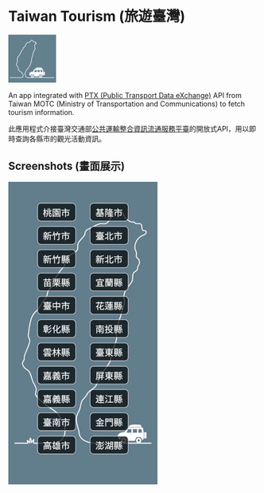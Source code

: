 # Taiwan Tourism (旅遊臺灣)

![icon](./android/app/src/main/res/mipmap-xhdpi/ic_launcher.png)

An app integrated with [PTX (Public Transport Data eXchange)](https://ptx.transportdata.tw/PTX/About/EnPlatform) API from Taiwan MOTC (Ministry of Transportation and Communications) to fetch tourism information.

此應用程式介接臺灣交通部[公共運輸整合資訊流通服務平臺](https://ptx.transportdata.tw/PTX/)的開放式API，用以即時查詢各縣市的觀光活動資訊。

## Screenshots (畫面展示)
![screenshots](./screenshots.gif)